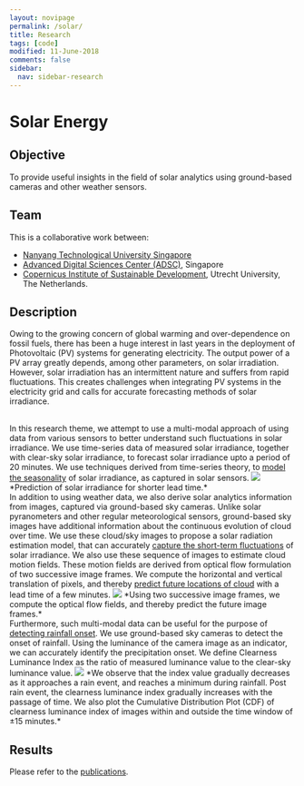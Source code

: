 ```yaml
---
layout: novipage
permalink: /solar/
title: Research
tags: [code]
modified: 11-June-2018
comments: false
sidebar:
  nav: sidebar-research
---
```


# Solar Energy

## Objective 
To provide useful insights in the field of solar analytics using ground-based cameras and other weather sensors. 

## Team
This is a collaborative work between:
- [Nanyang Technological University Singapore](http://www.ntu.edu.sg/home/eyhlee/)
- [Advanced Digital Sciences Center (ADSC)](http://vintage.winklerbros.net/index.html), Singapore
- [Copernicus Institute of Sustainable Development](https://www.uu.nl/en/research/copernicus-institute-of-sustainable-development), Utrecht University, The Netherlands. 

## Description 

Owing to the growing concern of global warming and over-dependence on fossil fuels, there has been a huge interest in last years in the deployment of Photovoltaic (PV) systems for generating  electricity. The  output power of a PV array greatly depends, among other parameters, on solar irradiation. However, solar  irradiation has an intermittent nature and suffers from rapid fluctuations. This creates challenges when  integrating  PV systems in the electricity grid and calls for  accurate  forecasting methods of solar  irradiance. 

<br />
In this research theme, we attempt to use a multi-modal approach of using data from various sensors to better understand such fluctuations in solar irradiance. We use time-series data of measured solar irradiance, together with clear-sky solar irradiance, to forecast solar irradiance upto a period of 20 minutes. We use techniques derived from time-series theory, to <a href="https://arxiv.org/abs/1807.05872">model the seasonality</a> of solar irradiance, as captured in solar sensors. 
<img src="{{ site.baseurl }}/images/38000-lead-50.png">   
*Prediction of solar irradiance for shorter lead time.*   

<br />
In addition to using weather data, we also derive solar analytics information from images, captured via ground-based sky cameras. Unlike solar pyranometers and other regular meteorological sensors, ground-based sky images have additional information about the continuous evolution of cloud over time. We use these cloud/sky images to propose a solar radiation estimation model, that can accurately <a href="https://arxiv.org/abs/1606.02546">capture the short-term fluctuations</a> of solar irradiance. We also use these sequence of images to estimate cloud motion fields. These motion fields are derived from optical flow formulation of two successive image frames. We compute the horizontal and vertical translation of pixels, and thereby <a href="https://arxiv.org/pdf/1610.06666v1.pdf">predict future locations of cloud</a> with a lead time of a few minutes.   
<img src="{{ site.baseurl }}/images/optical-flow.png">   
*Using two successive image frames, we compute the optical flow fields, and thereby predict the future image frames.*   

<br />
Furthermore, such multi-modal data can be useful for the purpose of <a href="https://arxiv.org/pdf/1610.06667v1.pdf">detecting rainfall onset</a>. We use ground-based sky cameras to detect the onset of rainfall. Using the luminance of the camera image as an indicator, we can accurately identify the precipitation onset. We define Clearness Luminance Index as the ratio of measured luminance value to the clear-sky luminance value. 
<img src="{{ site.baseurl }}/images/cli-trend-conc.png">   
*We observe that the index value gradually decreases as it approaches a rain event, and reaches a minimum during rainfall. Post rain event, the clearness luminance index gradually increases with the passage of time. We also plot the Cumulative Distribution Plot (CDF) of clearness luminance index of images within and outside the time window of ±15 minutes.*  



## Results   

Please refer to the [publications](https://soumyabrata.github.io/publications/).  

